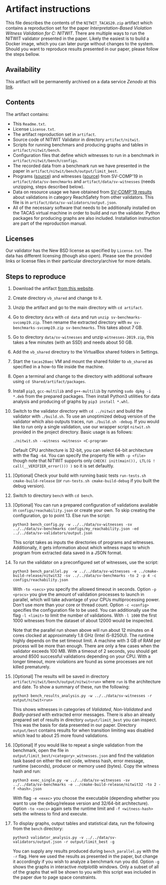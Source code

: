 # Artifact instructions
This file describes the contents of the `NITWIT_TACAS20.zip` artifact which contains a reproduction set for the paper
*Interpretation-Based Violation Witness Validation for C: NITWIT*. There are multiple ways to run the NITWIT validator
presented in the paper. Likely the easiest is to build a Docker image, which you can later purge without changes to the
system. Should you want to reproduce results presented in our paper, please follow the steps bellow.

## Availability
This artifact will be permanently archived on a data service *Zenodo* at this [link](#TODO). 

## Contents
The artifact contains:
- This `Readme.txt`.
- License `License.txt`.
- The artifact reproduction set in `artifact`.
- Source code of NITWIT Validator in directory `artifact/nitwit`.
- Scripts for running benchmars and producing graphs and tables in `artifact/nitwit/bench`.
- Configuration files that define which witnesses to run in a benchmark in `artifact/nitwit/bench/configs`.
- The recorded data from a benchmark run we have presented in the paper in `artifact/nitwit/bench/output/limit_best`.
- Programs ([source](https://github.com/sosy-lab/sv-benchmarks/archive/svcomp19.zip)) and witnesses ([source](https://zenodo.org/record/2559175))
  from SV-COMP'19 in `artifact/data/sv-benchmarks` and `artifact/data/sv-witnesses` (needs unzipping, steps described
  below).
- Data on resource usage we have obtained from [SV-COMP'19 results](https://sv-comp.sosy-lab.org/2019/results/results-verified/)
  about validations in category ReachSafety from other validators. This file is in `artifact/data/sv-validators/output.json`. 
- All of the necessary software that needs to be additionally installed on the TACAS virtual machine in order to build
  and run the validator. Python packages for producing graphs are also included. Installation instruction are part of 
  the reproduction manual. 

## Licenses
Our validator has the New BSD license as specified by `License.txt`. The data has different licensing (though also
open). Please see the provided links or license files in their particular directory/archive for more details.

## Steps to reproduce
1. Download the artifact [from this website](#TODO).
2. Create directory `vb_shared` and change to it.
3. Unzip the artifact and go to the main directory with `cd artifact`.
4. Go to directory `data` with `cd data` and run `unzip sv-benchmarks-svcomp19.zip`. Then rename the extracted directory
   with `mv sv-benchmarks-svcomp19.zip sv-benchmarks`. This takes about 7 GB.
5. Go to directory `data/sv-witnesses` and unzip `witnesses-2019.zip`, this takes a few minutes (with an SSD) and needs 
   about 50 GB.
6. Add the `vb_shared` directory to the VirtualBox shared folders in Settings.
7. Start the `tacas20aec` VM and mount the shared folder to `vb_shared` as specified in a how-to file inside the machine.
8. Open a terminal and change to the directory with additional software using `cd Shared/artifact/packages`.
9. Install `pip3`, `gcc-multilib` and `g++-multilib` by running `sudo dpkg -i *.deb` from the prepared packages. Then 
   install Python3 utilities for data analysis and producing of graphs by `pip3 install *.whl`.
10. Switch to the validator directory with `cd ../nitwit` and build the validator with `./build.sh`. To use an 
    unoptimized debug version of the validator which also outputs traces, run `./build.sh -debug`. If you would like to
    run only a single validation, use our wrapper script `nitwit.sh` provided in the project directory. Basic usage is 
    as follows:
    ```
    ./nitwit.sh --witness <witness> <C-program>
    ```
    Default CPU architecture is 32-bit, you can select 64-bit architecture with the flag `-64`. You can specify the
    property file with `-p <file>` though note that NITWIT supports only `CHECK( init(main()), LTL(G ! call(__VERIFIER_error())) )`
    so it is set defaultly.
11. \[Optional\] Check your build with running basic tests `run-tests.sh cmake-build-release` (or
    `run-tests.sh cmake-build-debug` if you built the debug version).
12. Switch to directory `bench` with `cd bench`. 
12. \[Optional\] You can run a prepared configuration of validations available in `configs/reachability.json` or create
    your own. To skip creating the configuration, go to point 13. Else run the script:
    ```
    python3 bench_config.py -w ../../data/sv-witnesses -sv ../../data/sv-benchmarks configs/my_reachability.json -ed ../../data/sv-validators/output.json
    ```
    This script takes as inputs the directories of programs and witnesses. Additionally, it gets information about which
    witness maps to which program from extracted data saved in a JSON format.
13. To run the validator on a preconfigured set of witnesses, use the script:
    ```
    python3 bench_parallel.py  -w ../../data/sv-witnesses -e ../cmake-build-release/nitwit32 -sv ../../data/sv-benchmarks -to 2 -p 4 -c configs/reachability.json
    ```
    With `-to <secs>` you specify the allowed timeout in seconds. Option `-p <procs>` you give the amount of validation
    processes to launch in parallel, which will take advantage of your CPUs multiprocessing power. Don't use more than 
    your core or thread count. Option `-c <config>` specifies the configuration file to be used. You can additionally
    use the flag `-l <limit>` to limit the number of validations. With `-l 1000` the first 1000 witnesses from the dataset of
    about 12000 would be inspected.
    
    Note that the parallel run shown above will run about 12 minutes on 4 cores clocked at approximately 1.8 GHz (Intel
    i5-8250U). The runtime highly depends on the set timeout limit. A machine with 3 GB of RAM per process will be more than
    enough. There are only a few cases when the validator exceeds 100 MB.
    With a timeout of 2 seconds, you should get around 8500 successful validations depending on your CPU. 
    With a longer timeout, more violations are found as some processes are not killed prematurely.
14. \[Optional\] The results will be saved in directory `artifact/nitwit/bench/output/nitwit<run>` where `run` is the architecture
    and date. To show a summary of these, run the following:
    ```
    python3 bench_results_analysis.py -w ../../data/sv-witnesses -r output/nitwit<run>
    ```
    This shows witnesses in categories of *Validated*, *Non-Validated* and *Badly-parsed* with extracted error messages.
    There is also an already prepared set of results in directory `output/limit_best` you can inspect. This was the
    basis for data presented in our paper. Directory `output/best` contains results for when transition limiting was 
    disabled which lead to about 25 more found validations.
15. \[Optional\] If you would like to repeat a single validation from the benchmark, open the file in 
    `output/limit_best/<category>_witnesses.json` and find the validation task based on either the exit code, witness
     hash, error message, runtime (seconds), producer or memory used (bytes). Copy the witness hash and run:
     ```
     python3 exec_single.py -w ../../data/sv-witnesses -sv ../../data/sv-benchmarks -e ../cmake-build-release/nitwit32 -to 2 -f <hash>.json
     ```
     With flag `-e <exec>` you choose the executable (depending whether you want to use the debug/release version and 
     32/64-bit architecture). Option `-to <secs>` again sets the runtime limit and `-f <witness-hash>` sets the witness
     to find and execute.
16. To display graphs, output tables and statistical data, run the following from the `bench` directory:
    ```
    python3 validator_analysis.py -v ../../data/sv-validators/output.json -r output/limit_best -g
    ```
    You can supply any results produced during `bench_parallel.py` with the `-r` flag. Here we used the results as 
    presented in the paper, but change it accordingly if you wish to analyze a benchmark run you did. Option `-g` shows
    the graphs in interactive *matplotlib* windows. Only a subset of all of the graphs that will be shown to you with
    this script was included in the paper due to page space constraints. 
